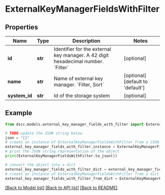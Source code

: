 # ExternalKeyManagerFieldsWithFilter


## Properties

Name | Type | Description | Notes
------------ | ------------- | ------------- | -------------
**id** | **str** | Identifier for the external key manager. A 42 digit hexadecimal number. &#x60;Filter&#x60; | [optional] 
**name** | **str** | Name of external key manager. &#x60;Filter, Sort&#x60; | [optional] [default to 'default']
**system_id** | **str** | Id of the storage system | [optional] 

## Example

```python
from dscc.models.external_key_manager_fields_with_filter import ExternalKeyManagerFieldsWithFilter

# TODO update the JSON string below
json = "{}"
# create an instance of ExternalKeyManagerFieldsWithFilter from a JSON string
external_key_manager_fields_with_filter_instance = ExternalKeyManagerFieldsWithFilter.from_json(json)
# print the JSON string representation of the object
print(ExternalKeyManagerFieldsWithFilter.to_json())

# convert the object into a dict
external_key_manager_fields_with_filter_dict = external_key_manager_fields_with_filter_instance.to_dict()
# create an instance of ExternalKeyManagerFieldsWithFilter from a dict
external_key_manager_fields_with_filter_from_dict = ExternalKeyManagerFieldsWithFilter.from_dict(external_key_manager_fields_with_filter_dict)
```
[[Back to Model list]](../README.md#documentation-for-models) [[Back to API list]](../README.md#documentation-for-api-endpoints) [[Back to README]](../README.md)


